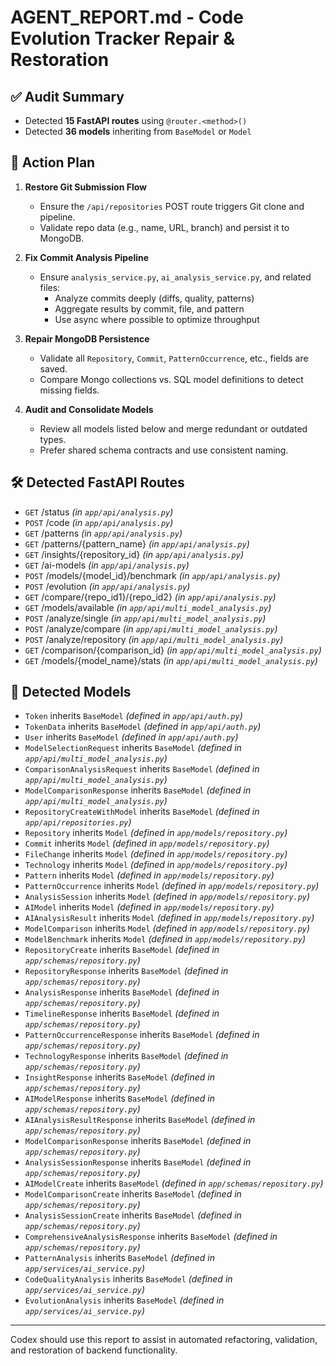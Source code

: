 # AGENT_REPORT.md - Code Evolution Tracker Repair & Restoration

## ✅ Audit Summary
- Detected **15 FastAPI routes** using `@router.<method>()`
- Detected **36 models** inheriting from `BaseModel` or `Model`

## 🧩 Action Plan
1. **Restore Git Submission Flow**
   - Ensure the `/api/repositories` POST route triggers Git clone and pipeline.
   - Validate repo data (e.g., name, URL, branch) and persist it to MongoDB.

2. **Fix Commit Analysis Pipeline**
   - Ensure `analysis_service.py`, `ai_analysis_service.py`, and related files:
     - Analyze commits deeply (diffs, quality, patterns)
     - Aggregate results by commit, file, and pattern
     - Use async where possible to optimize throughput

3. **Repair MongoDB Persistence**
   - Validate all `Repository`, `Commit`, `PatternOccurrence`, etc., fields are saved.
   - Compare Mongo collections vs. SQL model definitions to detect missing fields.

4. **Audit and Consolidate Models**
   - Review all models listed below and merge redundant or outdated types.
   - Prefer shared schema contracts and use consistent naming.

## 🛠️ Detected FastAPI Routes
- `GET` /status  _(in `app/api/analysis.py`)_
- `POST` /code  _(in `app/api/analysis.py`)_
- `GET` /patterns  _(in `app/api/analysis.py`)_
- `GET` /patterns/{pattern_name}  _(in `app/api/analysis.py`)_
- `GET` /insights/{repository_id}  _(in `app/api/analysis.py`)_
- `GET` /ai-models  _(in `app/api/analysis.py`)_
- `POST` /models/{model_id}/benchmark  _(in `app/api/analysis.py`)_
- `POST` /evolution  _(in `app/api/analysis.py`)_
- `GET` /compare/{repo_id1}/{repo_id2}  _(in `app/api/analysis.py`)_
- `GET` /models/available  _(in `app/api/multi_model_analysis.py`)_
- `POST` /analyze/single  _(in `app/api/multi_model_analysis.py`)_
- `POST` /analyze/compare  _(in `app/api/multi_model_analysis.py`)_
- `POST` /analyze/repository  _(in `app/api/multi_model_analysis.py`)_
- `GET` /comparison/{comparison_id}  _(in `app/api/multi_model_analysis.py`)_
- `GET` /models/{model_name}/stats  _(in `app/api/multi_model_analysis.py`)_

## 🧪 Detected Models

- `Token` inherits `BaseModel`  _(defined in `app/api/auth.py`)_
- `TokenData` inherits `BaseModel`  _(defined in `app/api/auth.py`)_
- `User` inherits `BaseModel`  _(defined in `app/api/auth.py`)_
- `ModelSelectionRequest` inherits `BaseModel`  _(defined in `app/api/multi_model_analysis.py`)_
- `ComparisonAnalysisRequest` inherits `BaseModel`  _(defined in `app/api/multi_model_analysis.py`)_
- `ModelComparisonResponse` inherits `BaseModel`  _(defined in `app/api/multi_model_analysis.py`)_
- `RepositoryCreateWithModel` inherits `BaseModel`  _(defined in `app/api/repositories.py`)_
- `Repository` inherits `Model`  _(defined in `app/models/repository.py`)_
- `Commit` inherits `Model`  _(defined in `app/models/repository.py`)_
- `FileChange` inherits `Model`  _(defined in `app/models/repository.py`)_
- `Technology` inherits `Model`  _(defined in `app/models/repository.py`)_
- `Pattern` inherits `Model`  _(defined in `app/models/repository.py`)_
- `PatternOccurrence` inherits `Model`  _(defined in `app/models/repository.py`)_
- `AnalysisSession` inherits `Model`  _(defined in `app/models/repository.py`)_
- `AIModel` inherits `Model`  _(defined in `app/models/repository.py`)_
- `AIAnalysisResult` inherits `Model`  _(defined in `app/models/repository.py`)_
- `ModelComparison` inherits `Model`  _(defined in `app/models/repository.py`)_
- `ModelBenchmark` inherits `Model`  _(defined in `app/models/repository.py`)_
- `RepositoryCreate` inherits `BaseModel`  _(defined in `app/schemas/repository.py`)_
- `RepositoryResponse` inherits `BaseModel`  _(defined in `app/schemas/repository.py`)_
- `AnalysisResponse` inherits `BaseModel`  _(defined in `app/schemas/repository.py`)_
- `TimelineResponse` inherits `BaseModel`  _(defined in `app/schemas/repository.py`)_
- `PatternOccurrenceResponse` inherits `BaseModel`  _(defined in `app/schemas/repository.py`)_
- `TechnologyResponse` inherits `BaseModel`  _(defined in `app/schemas/repository.py`)_
- `InsightResponse` inherits `BaseModel`  _(defined in `app/schemas/repository.py`)_
- `AIModelResponse` inherits `BaseModel`  _(defined in `app/schemas/repository.py`)_
- `AIAnalysisResultResponse` inherits `BaseModel`  _(defined in `app/schemas/repository.py`)_
- `ModelComparisonResponse` inherits `BaseModel`  _(defined in `app/schemas/repository.py`)_
- `AnalysisSessionResponse` inherits `BaseModel`  _(defined in `app/schemas/repository.py`)_
- `AIModelCreate` inherits `BaseModel`  _(defined in `app/schemas/repository.py`)_
- `ModelComparisonCreate` inherits `BaseModel`  _(defined in `app/schemas/repository.py`)_
- `AnalysisSessionCreate` inherits `BaseModel`  _(defined in `app/schemas/repository.py`)_
- `ComprehensiveAnalysisResponse` inherits `BaseModel`  _(defined in `app/schemas/repository.py`)_
- `PatternAnalysis` inherits `BaseModel`  _(defined in `app/services/ai_service.py`)_
- `CodeQualityAnalysis` inherits `BaseModel`  _(defined in `app/services/ai_service.py`)_
- `EvolutionAnalysis` inherits `BaseModel`  _(defined in `app/services/ai_service.py`)_

---

Codex should use this report to assist in automated refactoring, validation, and restoration of backend functionality.